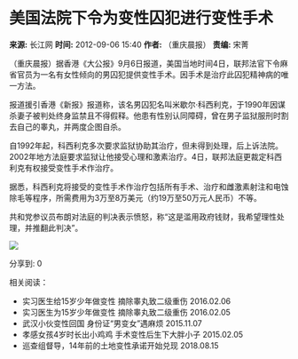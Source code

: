 # 美国法院下令为变性囚犯进行变性手术

**来源:** 长江网
**时间:** 2012-09-06 15:40
**作者:** （重庆晨报）
**责编:** 宋菁

（重庆晨报）据香港《大公报》9月6日报道，美国当地时间4日，联邦法官下令麻省官员为一名有女性倾向的男囚犯提供变性手术。因手术是治疗此囚犯精神病的唯一方法。

报道援引香港《新报》报道称，该名男囚犯名叫米歇尔·科西利克，于1990年因谋杀妻子被判处终身监禁且不得假释。他患有性别认同障碍，曾在男子监狱服刑时割去自己的睾丸，并两度企图自杀。

自1992年起，科西利克多次要求监狱协助其治疗，但未得到处理，后上诉法院。2002年地方法庭要求监狱让他接受心理和激素治疗。4日，联邦法庭更裁定科西利克有权接受变性手术作治疗。

据悉，科西利克将接受的变性手术作治疗包括所有手术、治疗和雌激素射注和电蚀除毛等程序，所需费用为3万至8万美元（约19万至50万元人民币）不等。

共和党参议员布朗对法庭的判决表示愤怒，称“这是滥用政府钱财，我希望理性处理，并推翻此判决”。

![](http://img.cjn.cn/2017cjn/ad/ma_ad.jpg)

分享到: 0

相关阅读：
* 实习医生给15岁少年做变性 摘除睾丸致二级重伤 2016.02.06
* 实习医生为15岁少年做变性 摘除睾丸致二级重伤 2016.02.05
* 武汉小伙变性回国 身份证“男变女”遇麻烦 2015.11.07
* 孝感女孩4岁时长出小鸡鸡 手术变性后生下大胖小子 2015.02.05
* 巡查组督导，14年前的土地变性承诺开始兑现 2018.08.15
